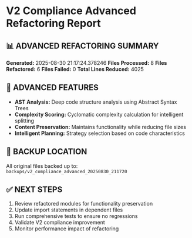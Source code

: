 # V2 Compliance Advanced Refactoring Report

## 📊 **ADVANCED REFACTORING SUMMARY**

**Generated:** 2025-08-30 21:17:24.378246
**Files Processed:** 8
**Files Refactored:** 6
**Files Failed:** 0
**Total Lines Reduced:** 4025

## 🎯 **ADVANCED FEATURES**

- **AST Analysis:** Deep code structure analysis using Abstract Syntax Trees
- **Complexity Scoring:** Cyclomatic complexity calculation for intelligent splitting
- **Content Preservation:** Maintains functionality while reducing file sizes
- **Intelligent Planning:** Strategy selection based on code characteristics

## 📁 **BACKUP LOCATION**

All original files backed up to: `backups/v2_compliance_advanced_20250830_211720`

## ✅ **NEXT STEPS**

1. Review refactored modules for functionality preservation
2. Update import statements in dependent files
3. Run comprehensive tests to ensure no regressions
4. Validate V2 compliance improvement
5. Monitor performance impact of refactoring
